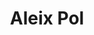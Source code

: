 ---
avatar: /images/people/aleix-pol.jpg
avatar_small: /images/people/aleix-pol_small.jpg
bio: Aleix Pol i Gonzàlez has been collaborating with KDE since 2007. He started working
  in software development in the KDE Education area and KDevelop. Aleix joined the
  KDE e.V. board of directors in 2014. In his day-job, he is employed by BlueSystems
  where he has worked with other parts of the community including Plasma and Qt.
homepage: http://www.proli.net/
instagram: null
linkedin: null
title: Aleix Pol
twitter: https://twitter.com/aleixpol
type: guest
username: aleix-pol
youtube: null
---